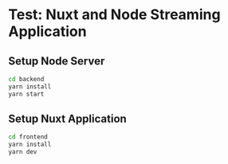 # Test: Nuxt and Node Streaming Application

## Setup Node Server
``` bash
cd backend
yarn install
yarn start
```

## Setup Nuxt Application
``` bash
cd frontend
yarn install
yarn dev
```
